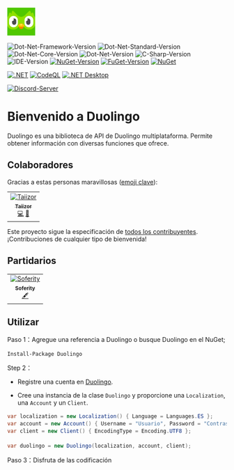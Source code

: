 ![Logo](.images/Logo.png)

![Dot-Net-Framework-Version](https://img.shields.io/badge/.NET%20Framework-%3E%3D4.5.2-blue)
![Dot-Net-Standard-Version](https://img.shields.io/badge/.NET%20Standard-%3E%3D1.1-blue)
![Dot-Net-Core-Version](https://img.shields.io/badge/.NET%20Core-%3E%3D3.1-blue)
![Dot-Net-Version](https://img.shields.io/badge/.NET-%3E%3D5.0-blue)
![C-Sharp-Version](https://img.shields.io/badge/C%23-Preview-blue.svg)
![IDE-Version](https://img.shields.io/badge/IDE-VS2022-blue.svg)
[![NuGet-Version](https://img.shields.io/nuget/v/Duolingo.svg)](https://www.nuget.org/packages/Duolingo)
[![FuGet-Version](https://www.fuget.org/packages/Duolingo/badge.svg)](https://www.fuget.org/packages/Duolingo)
[![NuGet](https://img.shields.io/nuget/dt/Duolingo)](https://www.nuget.org/api/v2/package/Duolingo)

[![.NET](https://github.com/Aquilatery/Duolingo/actions/workflows/dotnet.yml/badge.svg)](https://github.com/Aquilatery/Duolingo/actions/workflows/dotnet.yml)
[![CodeQL](https://github.com/Aquilatery/Duolingo/actions/workflows/codeql-analysis.yml/badge.svg)](https://github.com/Aquilatery/Duolingo/actions/workflows/codeql-analysis.yml)
[![.NET Desktop](https://github.com/Aquilatery/Duolingo/actions/workflows/dotnet-desktop.yml/badge.svg)](https://github.com/Aquilatery/Duolingo/actions/workflows/dotnet-desktop.yml)

[![Discord-Server](https://img.shields.io/discord/932386235538878534?label=Discord)](https://discord.gg/nxG977byXb)

# Bienvenido a Duolingo
Duolingo es una biblioteca de API de Duolingo multiplataforma. Permite obtener información con diversas funciones que ofrece.


## Colaboradores

Gracias a estas personas maravillosas ([emoji clave](https://allcontributors.org/docs/es-es/emoji-key)):

<table>
  <tr>
    <td align="center">
		<a href="https://github.com/Taiizor">
			<img src="https://avatars3.githubusercontent.com/u/41683699?s=460&v=4" width="80px;" alt="Taiizor"/>
			<br/>
			<sub>
				<b>Taiizor</b>
			</sub>
		</a>
		<br/>
		<a href="https://github.com/Aquilatery/Duolingo/commits?author=Taiizor" title="Código">💻</a>
		<a href="https://www.vegalya.com" title="Ideas & Planificación, Comentarios">🤔</a>
	</td>
  </tr>
</table>

Este proyecto sigue la especificación de [todos los contribuyentes](https://github.com/all-contributors/all-contributors). ¡Contribuciones de cualquier tipo de bienvenida!

## Partidarios

<table>
  <tr>
    <td align="center">
		<a href="https://github.com/Soferity">
			<img src="https://avatars3.githubusercontent.com/u/63516515?s=200&v=4" width="80px;" alt="Soferity"/>
			<br/>
			<sub>
				<b>Soferity</b>
			</sub>
		</a>
		<br/>
		<a href="https://github.com/Soferity" target="_blank" title="Contenido">🖋</a>
	</td>
  </tr>
</table>

## Utilizar

Paso 1：Agregue una referencia a Duolingo o busque Duolingo en el NuGet;

```Install-Package Duolingo```

Step 2：

- Registre una cuenta en [Duolingo](https://www.duolingo.com/register).

- Cree una instancia de la clase `Duolingo` y proporcione una `Localization`, una `Account` y un `Client`.

```cs
var localization = new Localization() { Language = Languages.ES };
var account = new Account() { Username = "Usuario", Password = "Contraseña" };
var client = new Client() { EncodingType = Encoding.UTF8 };

var duolingo = new Duolingo(localization, account, client);
```

Paso 3：Disfruta de las codificación
